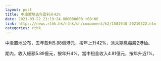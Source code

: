```yaml
---
layout: post
title: 中渝置地去年盈利升42%
date: 2021-03-22 21:19:24.000000000 +08:00
link: https://news.rthk.hk/rthk/ch/component/k2/1581948-20210322.htm
categories: rthk
---
```


中渝置地公布，去年盈利5.88億港元，按年上升42%，派末期息每股2港仙。

期內，收入總額5.89億元，按年升4%。當中租金收入4.81億元，按年升近1%。
